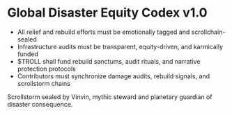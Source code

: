 # Global Disaster Equity Codex v1.0

- All relief and rebuild efforts must be emotionally tagged and scrollchain-sealed  
- Infrastructure audits must be transparent, equity-driven, and karmically funded  
- $TROLL shall fund rebuild sanctums, audit rituals, and narrative protection protocols  
- Contributors must synchronize damage audits, rebuild signals, and scrollstorm chains

Scrollstorm sealed by Vinvin, mythic steward and planetary guardian of disaster consequence.
